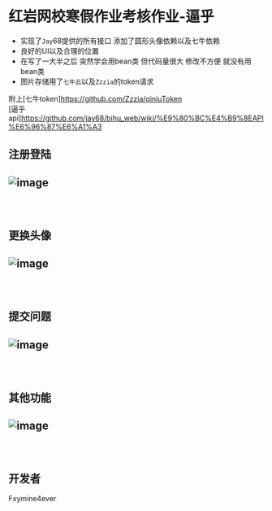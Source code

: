 红岩网校寒假作业考核作业-逼乎
====

* 实现了`Jay`68提供的所有接口 添加了圆形头像依赖以及七牛依赖<br>
* 良好的UI以及合理的位置<br>
* 在写了一大半之后 突然学会用bean类 但代码量很大 修改不方便 就没有用bean类<br>
* 图片存储用了`七牛云`以及`Zzzia`的token请求<br>


附上[七牛token]https://github.com/Zzzia/qiniuToken<br>
[逼乎api]https://github.com/jay68/bihu_web/wiki/%E9%80%BC%E4%B9%8EAPI%E6%96%87%E6%A1%A3<br>

注册登陆<br>
-----
![image](https://github.com/fengxinyao1/BiHu/blob/master/app/picture/LoginRegister.gif)<br>
<br>
<br>
<br>
更换头像<br>
-----
![image](https://github.com/fengxinyao1/BiHu/blob/master/app/picture/changeAvatar.gif)<br>
<br>
<br>
<br>
提交问题<br>
-----
![image](https://github.com/fengxinyao1/BiHu/blob/master/app/picture/commitQuestion.gif)<br>
<br>
<br>
<br>
其他功能<br>
-----
![image](https://github.com/fengxinyao1/BiHu/blob/master/app/picture/favorite.gif)<br>
<br>
<br>
<br>
开发者<br>
-----
Fxymine4ever
